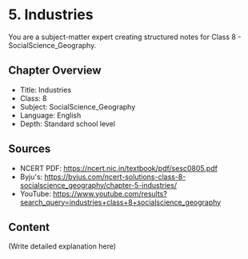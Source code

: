 # 5. Industries

You are a subject-matter expert creating structured notes for Class 8 - SocialScience_Geography.

## Chapter Overview
- Title: Industries
- Class: 8
- Subject: SocialScience_Geography
- Language: English
- Depth: Standard school level

## Sources
- NCERT PDF: https://ncert.nic.in/textbook/pdf/sesc0805.pdf
- Byju's: https://byjus.com/ncert-solutions-class-8-socialscience_geography/chapter-5-industries/
- YouTube: https://www.youtube.com/results?search_query=industries+class+8+socialscience_geography

## Content
(Write detailed explanation here)
